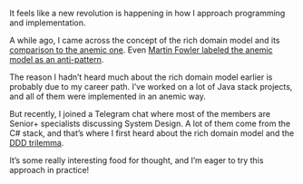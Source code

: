 It feels like a new revolution is happening in how I approach programming and implementation.

A while ago, I came across the concept of the rich domain model and its [comparison to the anemic one](https://medium.com/@inzuael/anemic-domain-model-vs-rich-domain-model-78752b46098f). 
Even [Martin Fowler labeled the anemic model as an anti-pattern](https://martinfowler.com/bliki/AnemicDomainModel.html).

The reason I hadn’t heard much about the rich domain model earlier is probably due to my career path. I’ve worked on a lot of Java stack projects, and all of them were implemented in an anemic way.

But recently, I joined a Telegram chat where most of the members are Senior+ specialists discussing System Design. 
A lot of them come from the C# stack, and that’s where I first heard about the rich domain model and the [DDD trilemma](https://enterprisecraftsmanship.com/posts/domain-model-purity-completeness/).

It’s some really interesting food for thought, and I’m eager to try this approach in practice!
